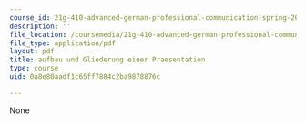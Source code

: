 ```yaml
---
course_id: 21g-410-advanced-german-professional-communication-spring-2017
description: ''
file_location: /coursemedia/21g-410-advanced-german-professional-communication-spring-2017/0a8e80aadf1c65ff7884c2ba9878876c_21G_410s17_W12_M35.pdf
file_type: application/pdf
layout: pdf
title: aufbau und Gliederung einer Praesentation
type: course
uid: 0a8e80aadf1c65ff7884c2ba9878876c

---
```

None